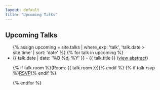 ```yaml
---
layout: default
title: "Upcoming Talks"
---
```


<h2>Upcoming Talks</h2>
<ul>
  {% assign upcoming = site.talks | where_exp: 'talk', 'talk.date > site.time' | sort: 'date' %}
  {% for talk in upcoming %}

  <li>{{ talk.date | date: '%B %d, %Y' }} - {{ talk.title }}
  (<a href="{{ talk.url }}">view abstract</a>)

  {% if talk.room %}(Room: {{ talk.room }}){% endif %}
  {% if talk.rsvp %}<a href="{{ talk.rsvp }}">RSVP</a>{% endif %}</li>
  {% endfor %}
</ul>
